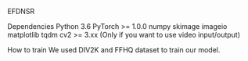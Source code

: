 EFDNSR

Dependencies
Python 3.6
PyTorch >= 1.0.0
numpy
skimage
imageio
matplotlib
tqdm
cv2 >= 3.xx (Only if you want to use video input/output)

How to train
We used DIV2K and FFHQ dataset to train our model. 
